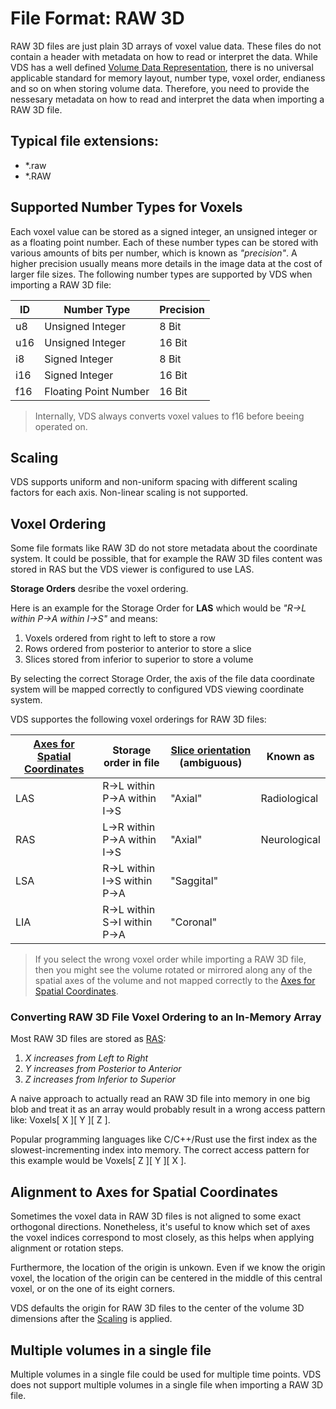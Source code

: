 # File Format: RAW 3D

RAW 3D files are just plain 3D arrays of voxel value data. These files do not contain a header with metadata on how to read or interpret the data. While VDS has a well defined [Volume Data Representation](/about_volume_data.html#volume-data-representation-in-vds), there is no universal applicable standard for memory layout, number type, voxel order, endianess and so on when storing volume data. Therefore, you need to provide the nessesary metadata on how to read and interpret the data when importing a RAW 3D file.

## Typical file extensions:

- *.raw
- *.RAW

## Supported Number Types for Voxels

Each voxel value can be stored as a signed integer, an unsigned integer or as a floating point number. Each of these number types can be stored with various amounts of bits per number, which is known as _"precision"_. A higher precision usually means more details in the image data at the cost of larger file sizes. The following number types are supported by VDS when importing a RAW 3D file:

ID  | Number Type           | Precision
--- | --------------------- | ---------
u8  | Unsigned Integer      | 8 Bit
u16 | Unsigned Integer      | 16 Bit
i8  | Signed Integer        | 8 Bit
i16 | Signed Integer        | 16 Bit
f16 | Floating Point Number | 16 Bit

> Internally, VDS always converts voxel values to f16 before beeing operated on.

## Scaling

VDS supports uniform and non-uniform spacing with different scaling factors for each axis. Non-linear scaling is not supported.

## Voxel Ordering

Some file formats like RAW 3D do not store metadata about the coordinate system. It could be possible, that for example the RAW 3D files content was stored in RAS but the VDS viewer is configured to use LAS.

**Storage Orders** desribe the voxel ordering. 

Here is an example for the Storage Order for **LAS** which would be _"R->L within P->A within I->S"_ and means:

1. Voxels ordered from right to left to store a row
2. Rows ordered from posterior to anterior to store a slice
3. Slices stored from inferior to superior to store a volume

By selecting the correct Storage Order, the axis of the file data coordinate system will be mapped correctly to configured VDS viewing coordinate system.

VDS supportes the following voxel orderings for RAW 3D files:

[Axes for Spatial Coordinates](/about_volume_data.html#axes-for-spatial-coordinates) | Storage order in file        | [Slice orientation](/about_volume_data.html#planes-for-volume-slice-orientation) (ambiguous) | Known as
------------------------------------------------------------------------------------ | ---------------------------- | -------------------------------------------------------------------------------------------- | ------------
LAS                                                                                  | R->L within P->A within I->S | "Axial"                                                                                      | Radiological
RAS                                                                                  | L->R within P->A within I->S | "Axial"                                                                                      | Neurological
LSA                                                                                  | R->L within I->S within P->A | "Saggital"                                                                                   |
LIA                                                                                  | R->L within S->I within P->A | "Coronal"

> If you select the wrong voxel order while importing a RAW 3D file, then you might see the volume rotated or mirrored along any of the spatial axes of the volume and not mapped correctly to the [Axes for Spatial Coordinates](/about_volume_data.html#axes-for-spatial-coordinates).

### Converting RAW 3D File Voxel Ordering to an In-Memory Array

Most RAW 3D files are stored as [RAS](/about_volume_data.html#axes-for-spatial-coordinates):

1. _X increases from Left to Right_
2. _Y increases from Posterior to Anterior_
3. _Z increases from Inferior to Superior_

A naive approach to actually read an RAW 3D file into memory in one big blob and treat it as an array would probably result in a wrong access pattern like: Voxels[ X ][ Y ][ Z ].

Popular programming languages like C/C++/Rust use the first index as the slowest-incrementing index into memory. The correct access pattern for this example would be Voxels[ Z ][ Y ][ X ].

## Alignment to Axes for Spatial Coordinates

Sometimes the voxel data in RAW 3D files is not aligned to some exact orthogonal directions. Nonetheless, it's useful to know which set of axes the voxel indices correspond to most closely, as this helps when applying alignment or rotation steps.

Furthermore, the location of the origin is unkown. Even if we know the origin voxel, the location of the origin can be centered in the middle of this central voxel, or on the one of its eight corners.

VDS defaults the origin for RAW 3D files to the center of the volume 3D dimensions after the [Scaling](#scaling) is applied.

## Multiple volumes in a single file

Multiple volumes in a single file could be used for multiple time points. VDS does not support multiple volumes in a single file when importing a RAW 3D file.
